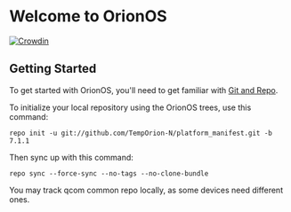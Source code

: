 Welcome to OrionOS
===================
[![Crowdin](https://d322cqt584bo4o.cloudfront.net/orion-os/localized.svg)](https://crowdin.com/project/orion-os)

Getting Started
---------------

To get started with OrionOS, you'll need to get familiar with
[Git and Repo](http://source.android.com/download/using-repo).

To initialize your local repository using the OrionOS trees, use this command:


	repo init -u git://github.com/TempOrion-N/platform_manifest.git -b 7.1.1


Then sync up with this command:

	repo sync --force-sync --no-tags --no-clone-bundle

You may track qcom common repo locally, as some devices need different ones.
